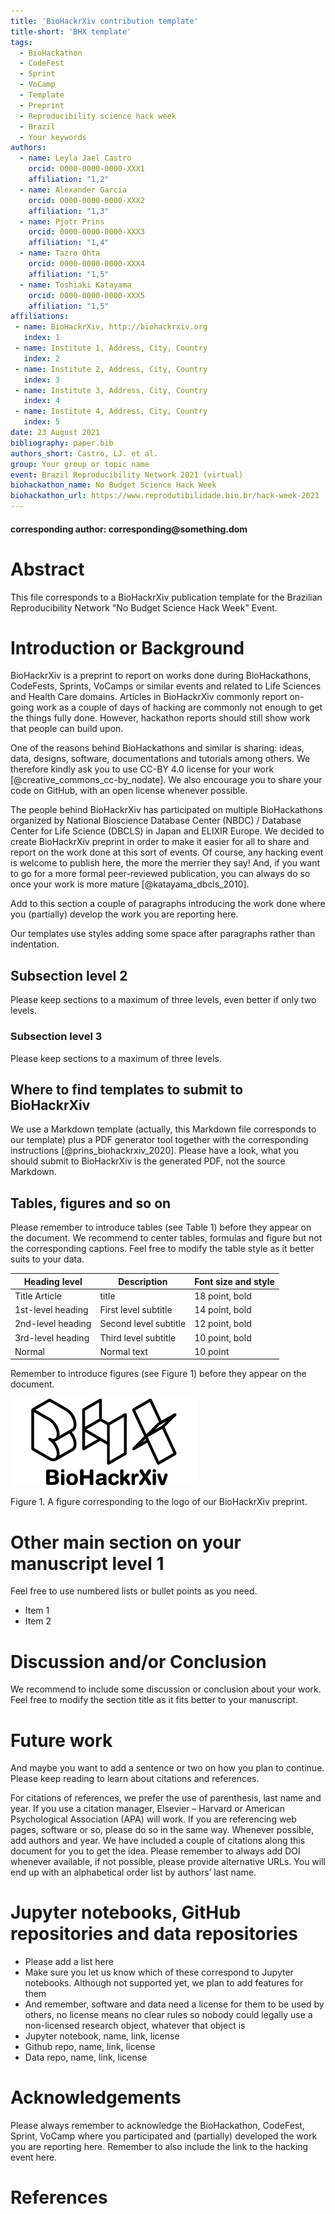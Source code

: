 ```yaml
---
title: 'BioHackrXiv contribution template'
title-short: 'BHX template'
tags:
  - BioHackathon
  - CodeFest
  - Sprint
  - VoCamp
  - Template
  - Preprint
  - Reproducibility science hack week
  - Brazil
  - Your keywords
authors:
  - name: Leyla Jael Castro
    orcid: 0000-0000-0000-XXX1
    affiliation: "1,2"
  - name: Alexander Garcia
    orcid: 0000-0000-0000-XXX2
    affiliation: "1,3"
  - name: Pjotr Prins
    orcid: 0000-0000-0000-XXX3
    affiliation: "1,4"
  - name: Tazro Ohta
    orcid: 0000-0000-0000-XXX4
    affiliation: "1,5"    
  - name: Toshiaki Katayama
    orcid: 0000-0000-0000-XXX5
    affiliation: "1,5"
affiliations:
 - name: BioHackrXiv, http://biohackrxiv.org
   index: 1
 - name: Institute 1, Address, City, Country
   index: 2
 - name: Institute 2, Address, City, Country
   index: 3
 - name: Institute 3, Address, City, Country
   index: 4
 - name: Institute 4, Address, City, Country
   index: 5
date: 23 August 2021
bibliography: paper.bib
authors_short: Castro, LJ. et al. 
group: Your group or topic name
event: Brazil Reproducibility Network 2021 (virtual)
biohackathon_name: No Budget Science Hack Week
biohackathon_url: https://www.reprodutibilidade.bio.br/hack-week-2021
---
```


#### corresponding author: corresponding\@something.dom

# Abstract

This file corresponds to a BioHackrXiv publication template for the Brazilian Reproducibility Network "No Budget Science Hack Week" Event. 

# Introduction or Background

BioHackrXiv is a preprint to report on works done during BioHackathons, CodeFests, Sprints, VoCamps or similar events and related to Life Sciences and Health Care domains. Articles in BioHackrXiv commonly report on-going work as a couple of days of hacking are commonly not enough to get the things fully done. However, hackathon reports should still show work that people can build upon.

One of the reasons behind BioHackathons and similar is sharing: ideas, data, designs, software, documentations and tutorials among others. We therefore kindly ask you to use CC-BY 4.0 license for your work [@creative_commons_cc-by_nodate].  We also encourage you to share your code on GitHub, with an open license whenever possible.

The people behind BioHackrXiv has participated on multiple BioHackathons organized by National Bioscience Database Center (NBDC) / Database Center for Life Science (DBCLS) in Japan and ELIXIR Europe. We decided to create BioHackrXiv preprint in order to make it easier for all to share and report on the work done at this sort of events. Of course, any hacking event is welcome to publish here, the more the merrier they say! And, if you want to go for a more formal peer-reviewed publication, you can always do so once your work is more mature [@katayama_dbcls_2010].

Add to this section a couple of paragraphs introducing the work done where you (partially) develop the work you are reporting here. 

Our templates use styles adding some space after paragraphs rather than indentation.

## Subsection level 2

Please keep sections to a maximum of three levels, even better if only two levels.

### Subsection level 3

Please keep sections to a maximum of three levels.

## Where to find templates to submit to BioHackrXiv

We use a Markdown template (actually, this Markdown file corresponds to our template) plus a PDF generator tool together with the corresponding instructions [@prins_biohackrxiv_2020]. Please have a look, what you should submit to BioHackrXiv is the generated PDF, not the source Markdown.


## Tables, figures and so on

Please remember to introduce tables (see Table 1) before they appear on the document. We recommend to center tables, formulas and figure but not the corresponding captions. Feel free to modify the table style as it better suits to your data.

Heading level	| Description	| Font size and style |
---------- | ---------- | ---------- |
Title	Article | title	| 18 point, bold |
1st-level heading	| First level subtitle	| 14 point, bold |
2nd-level heading	| Second level subtitle	| 12 point, bold | 
3rd-level heading	| Third level subtitle | 10 point, bold |
Normal |	Normal text |	10 point

Remember to introduce figures (see Figure 1) before they appear on the document. 

![BioHackrXiv](./biohackrxiv.png)

Figure 1. A figure corresponding to the logo of our BioHackrXiv preprint.

# Other main section on your manuscript level 1

Feel free to use numbered lists or bullet points as you need.
* Item 1
* Item 2

# Discussion and/or Conclusion

We recommend to include some discussion or conclusion about your work. Feel free to modify the section title as it fits better to your manuscript.

# Future work

And maybe you want to add a sentence or two on how you plan to continue. Please keep reading to learn about citations and references.

For citations of references, we prefer the use of parenthesis, last name and year. If you use a citation manager, Elsevier – Harvard or American Psychological Association (APA) will work. If you are referencing web pages, software or so, please do so in the same way. Whenever possible, add authors and year. We have included a couple of citations along this document for you to get the idea. Please remember to always add DOI whenever available, if not possible, please provide alternative URLs. You will end up with an alphabetical order list by authors’ last name.

# Jupyter notebooks, GitHub repositories and data repositories

* Please add a list here
* Make sure you let us know which of these correspond to Jupyter notebooks. Although not supported yet, we plan to add features for them
* And remember, software and data need a license for them to be used by others, no license means no clear rules so nobody could legally use a non-licensed research object, whatever that object is
* Jupyter notebook, name, link, license
* Github repo, name, link, license
* Data repo, name, link, license

# Acknowledgements

Please always remember to acknowledge the BioHackathon, CodeFest, Sprint, VoCamp where you participated and (partially) developed the work you are reporting here. Remember to also include the link to the hacking event here.


# References

